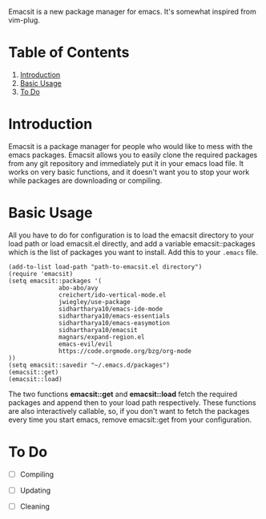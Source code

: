 Emacsit is a new package manager for emacs. It's somewhat inspired from vim-plug. 


# Table of Contents

1.  [Introduction](#orge23976b)
2.  [Basic Usage](#org02baacd)
3.  [To Do](#orgc613731)


<a id="orge23976b"></a>

# Introduction

Emacsit is a package manager for people who would like to mess with the emacs packages. Emacsit allows you to easily clone the required packages from any git repository and immediately put it in your emacs load file. It works on very basic functions, and it doesn't want you to stop your work while packages are downloading or compiling. 


<a id="org02baacd"></a>

# Basic Usage

All you have to do for configuration is to load the emacsit directory to your load path or load emacsit.el directly, and add a variable emacsit::packages which is the list of packages you want to install. 
Add this to your `.emacs` file.

    (add-to-list load-path "path-to-emacsit.el directory")
    (require 'emacsit)
    (setq emacsit::packages '(
    			  abo-abo/avy
    			  creichert/ido-vertical-mode.el
    			  jwiegley/use-package
    			  sidhartharya10/emacs-ide-mode
    			  sidhartharya10/emacs-essentials
    			  sidhartharya10/emacs-easymotion
    			  sidhartharya10/emacsit
    			  magnars/expand-region.el	
    			  emacs-evil/evil
    			  https://code.orgmode.org/bzg/org-mode
    ))
    (setq emacsit::savedir "~/.emacs.d/packages")
    (emacsit::get)
    (emacsit::load)

The two functions **emacsit::get** and **emacsit::load** fetch the required packages and append then to your load path respectively.
These functions are also interactively callable, so, if you don't want to fetch the packages every time you start emacs, remove emacsit::get from your configuration.


<a id="orgc613731"></a>

# To Do

-   [ ] Compiling
-   [ ] Updating
-   [ ] Cleaning

